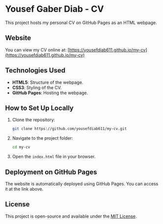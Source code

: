 # Yousef Gaber Diab - CV

This project hosts my personal CV on GitHub Pages as an HTML webpage.

## Website

You can view my CV online at: [https://yousefdiab611.github.io/my-cv](https://yousefdiab611.github.io/my-cv)

## Technologies Used

- **HTML5**: Structure of the webpage.
- **CSS3**: Styling of the CV.
- **GitHub Pages**: Hosting the webpage.

## How to Set Up Locally

1. Clone the repository:
    ```bash
    git clone https://github.com/yousefdiab611/my-cv.git
    ```

2. Navigate to the project folder:
    ```bash
    cd my-cv
    ```

3. Open the `index.html` file in your browser.

## Deployment on GitHub Pages

The website is automatically deployed using GitHub Pages. You can access it at the link above.

## License

This project is open-source and available under the [MIT License](LICENSE).
